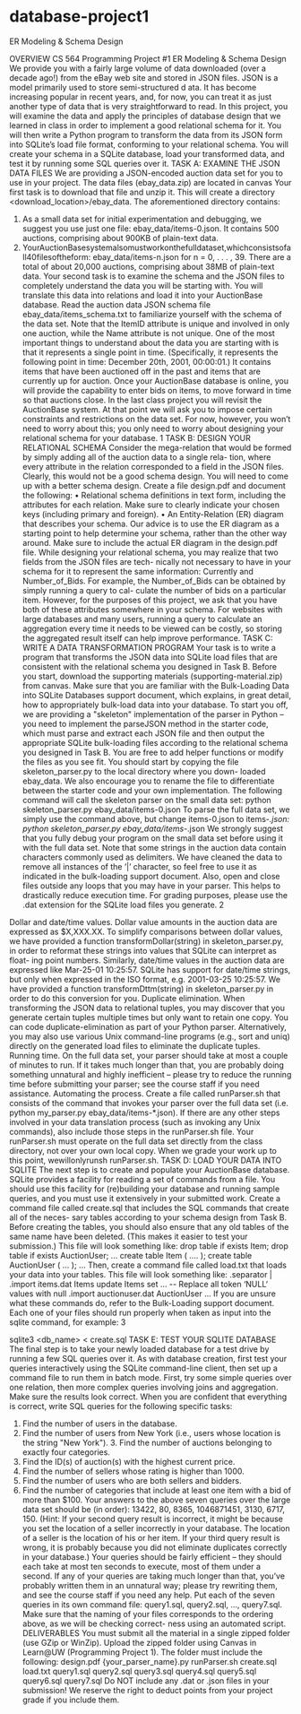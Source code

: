 # database-project1
ER Modeling &amp; Schema Design

OVERVIEW
CS 564 Programming Project #1 ER Modeling & Schema Design
 We provide you with a fairly large volume of data downloaded (over a decade ago!) from the eBay web site and stored in JSON files. JSON is a model primarily used to store semi-structured d ata. It has become increasing popular in recent years, and, for now, you can treat it as just another type of data that is very straightforward to read.
In this project, you will examine the data and apply the principles of database design that we learned in class in order to implement a good relational schema for it. You will then write a Python program to transform the data from its JSON form into SQLite’s load file format, conforming to your relational schema. You will create your schema in a SQLite database, load your transformed data, and test it by running some SQL queries over it.
TASK A: EXAMINE THE JSON DATA FILES
We are providing a JSON-encoded auction data set for you to use in your project. The data files
(ebay_data.zip) are located in canvas
Your first task is to download that file and unzip it. This will create a directory <download_location>/ebay_data.
The aforementioned directory contains:
1. As a small data set for initial experimentation and debugging, we suggest you use just one file:
ebay_data/items-0.json. It contains 500 auctions, comprising about 900KB of plain-text data.
2. YourAuctionBasesystemalsomustworkonthefulldataset,whichconsistsofall40filesoftheform: ebay_data/items-n.json for n = 0, . . . , 39. There are a total of about 20,000 auctions, comprising about 38MB of plain-text data.
Your second task is to examine the schema and the JSON files to completely understand the data you will be starting with. You will translate this data into relations and load it into your AuctionBase database. Read the auction data JSON schema file ebay_data/items_schema.txt to familiarize yourself with the schema of the data set. Note that the ItemID attribute is unique and involved in only one auction, while the Name attribute is not unique.
One of the most important things to understand about the data you are starting with is that it represents a single point in time. (Specifically, it represents the following point in time: December 20th, 2001, 00:00:01.) It contains items that have been auctioned off in the past and items that are currently up for auction.
Once your AuctionBase database is online, you will provide the capability to enter bids on items, to move forward in time so that auctions close. In the last class project you will revisit the AuctionBase system. At that point we will ask you to impose certain constraints and restrictions on the data set. For now, however, you won’t need to worry about this; you only need to worry about designing your relational schema for your database.
 1
TASK B: DESIGN YOUR RELATIONAL SCHEMA
Consider the mega-relation that would be formed by simply adding all of the auction data to a single rela- tion, where every attribute in the relation corresponded to a field in the JSON files. Clearly, this would not be a good schema design. You will need to come up with a better schema design. Create a file design.pdf and document the following:
• Relational schema definitions in text form, including the attributes for each relation. Make sure to clearly indicate your chosen keys (including primary and foreign).
• An Entity-Relation (ER) diagram that describes your schema. Our advice is to use the ER diagram as a starting point to help determine your schema, rather than the other way around. Make sure to include the actual ER diagram in the design.pdf file.
While designing your relational schema, you may realize that two fields from the JSON files are tech- nically not necessary to have in your schema for it to represent the same information: Currently and Number_of_Bids. For example, the Number_of_Bids can be obtained by simply running a query to cal- culate the number of bids on a particular item. However, for the purposes of this project, we ask that you have both of these attributes somewhere in your schema. For websites with large databases and many users, running a query to calculate an aggregation every time it needs to be viewed can be costly, so storing the aggregated result itself can help improve performance.
TASK C: WRITE A DATA TRANSFORMATION PROGRAM
Your task is to write a program that transforms the JSON data into SQLite load files that are consistent with the relational schema you designed in Task B. Before you start, download the supporting materials (supporting-material.zip) from canvas.
Make sure that you are familiar with the Bulk-Loading Data into SQLite Databases support document, which explains, in great detail, how to appropriately bulk-load data into your database. To start you off, we are providing a "skeleton" implementation of the parser in Python – you need to implement the parseJSON method in the starter code, which must parse and extract each JSON file and then output the appropriate SQLite bulk-loading files according to the relational schema you designed in Task B. You are free to add helper functions or modify the files as you see fit.
You should start by copying the file skeleton_parser.py to the local directory where you down- loaded ebay_data. We also encourage you to rename the file to differentiate between the starter code and your own implementation. The following command will call the skeleton parser on the small data set:
python skeleton_parser.py ebay_data/items-0.json
To parse the full data set, we simply use the command above, but change items-0.json to items-*.json:
   python skeleton_parser.py ebay_data/items-*.json
We strongly suggest that you fully debug your program on the small data set before using it with the full data set. Note that some strings in the auction data contain characters commonly used as delimiters. We have cleaned the data to remove all instances of the ’|’ character, so feel free to use it as indicated in the bulk-loading support document. Also, open and close files outside any loops that you may have in your parser. This helps to drastically reduce execution time. For grading purposes, please use the .dat extension for the SQLite load files you generate.
  2

Dollar and date/time values. Dollar value amounts in the auction data are expressed as $X,XXX.XX. To simplify comparisons between dollar values, we have provided a function transformDollar(string) in skeleton_parser.py, in order to reformat these strings into values that SQLite can interpret as float- ing point numbers. Similarly, date/time values in the auction data are expressed like Mar-25-01 10:25:57. SQLite has support for date/time strings, but only when expressed in the ISO format, e.g. 2001-03-25 10:25:57. We have provided a function transformDttm(string) in skeleton_parser.py in order to do this conversion for you.
Duplicate elimination. When transforming the JSON data to relational tuples, you may discover that you generate certain tuples multiple times but only want to retain one copy. You can code duplicate-elimination as part of your Python parser. Alternatively, you may also use various Unix command-line programs (e.g., sort and uniq) directly on the generated load files to eliminate the duplicate tuples.
Running time. On the full data set, your parser should take at most a couple of minutes to run. If it takes much longer than that, you are probably doing something unnatural and highly inefficient – please try to reduce the running time before submitting your parser; see the course staff if you need assistance.
Automating the process. Create a file called runParser.sh that consists of the command that invokes your parser over the full data set (i.e. python my_parser.py ebay_data/items-*.json). If there are any other steps involved in your data translation process (such as invoking any Unix commands), also include those steps in the runParser.sh file. Your runParser.sh must operate on the full data set directly from the class directory, not over your own local copy. When we grade your work up to this point, wewillonlyrunsh runParser.sh.
TASK D: LOAD YOUR DATA INTO SQLITE
The next step is to create and populate your AuctionBase database. SQLite provides a facility for reading a set of commands from a file. You should use this facility for (re)building your database and running sample queries, and you must use it extensively in your submitted work.
Create a command file called create.sql that includes the SQL commands that create all of the neces- sary tables according to your schema design from Task B. Before creating the tables, you should also ensure that any old tables of the same name have been deleted. (This makes it easier to test your submission.) This file will look something like:
    drop table if exists Item;
    drop table if exists AuctionUser;
    ...
    create table Item ( .... );
    create table AuctionUser ( ... );
    ...
Then, create a command file called load.txt that loads your data into your tables. This file will look something like:
    .separator |
    .import items.dat Items
    update Items set ...   -- Replace all token ‘NULL‘ values with null
    .import auctionuser.dat AuctionUser
    ...
If you are unsure what these commands do, refer to the Bulk-Loading support document. Each one of your files should run properly when taken as input into the sqlite command, for example:
 3

sqlite3 <db_name> < create.sql
TASK E: TEST YOUR SQLITE DATABASE
The final step is to take your newly loaded database for a test drive by running a few SQL queries over it. As with database creation, first test your queries interactively using the SQLite command-line client, then set up a command file to run them in batch mode. First, try some simple queries over one relation, then more complex queries involving joins and aggregation. Make sure the results look correct. When you are confident that everything is correct, write SQL queries for the following specific tasks:
1. Find the number of users in the database.
2. Find the number of users from New York (i.e., users whose location is the string "New York"). 3. Find the number of auctions belonging to exactly four categories.
4. Find the ID(s) of auction(s) with the highest current price.
5. Find the number of sellers whose rating is higher than 1000.
6. Find the number of users who are both sellers and bidders.
7. Find the number of categories that include at least one item with a bid of more than $100.
Your answers to the above seven queries over the large data set should be (in order): 13422, 80, 8365, 1046871451, 3130, 6717, 150. (Hint: If your second query result is incorrect, it might be because you set the location of a seller incorrectly in your database. The location of a seller is the location of his or her item. If your third query result is wrong, it is probably because you did not eliminate duplicates correctly in your database.)
Your queries should be fairly efficient – they should each take at most ten seconds to execute, most of them under a second. If any of your queries are taking much longer than that, you’ve probably written them in an unnatural way; please try rewriting them, and see the course staff if you need any help.
Put each of the seven queries in its own command file: query1.sql, query2.sql, ..., query7.sql. Make sure that the naming of your files corresponds to the ordering above, as we will be checking correct- ness using an automated script.
DELIVERABLES
You must submit all the material in a single zipped folder (use GZip or WinZip). Upload the zipped
folder using Canvas in Learn@UW (Programming Project 1). The folder must include the following:
    design.pdf
    {your_parser_name}.py
    runParser.sh
    create.sql
    load.txt
    query1.sql
    query2.sql
    query3.sql
    query4.sql
    query5.sql
    query6.sql
    query7.sql
Do NOT include any .dat or .json files in your submission! We reserve the right to deduct points from your project grade if you include them.
  
